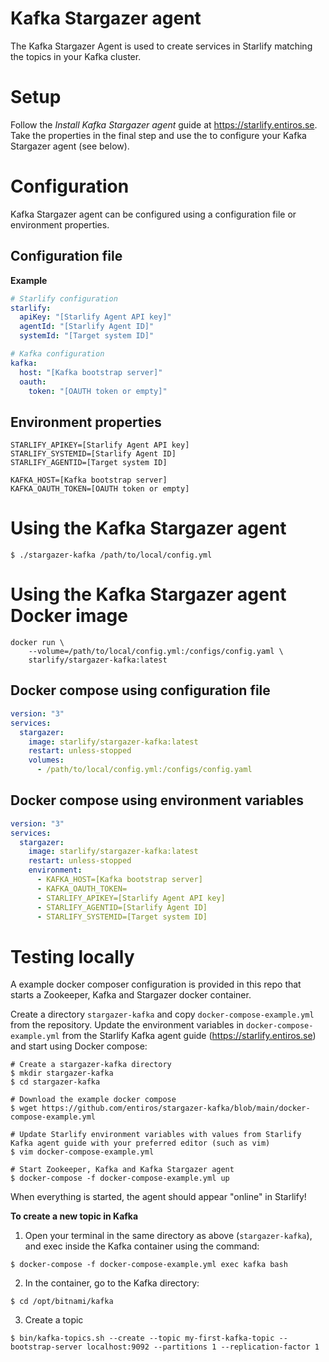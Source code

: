 # Kafka Stargazer agent

The Kafka Stargazer Agent is used to create services in Starlify matching the topics in your Kafka cluster.

# Setup

Follow the _Install Kafka Stargazer agent_ guide at https://starlify.entiros.se. Take the properties in the final step and use the to configure your Kafka Stargazer agent (see below).

# Configuration

Kafka Stargazer agent can be configured using a configuration file or environment properties.

## Configuration file
**Example**
```yaml
# Starlify configuration
starlify:
  apiKey: "[Starlify Agent API key]"
  agentId: "[Starlify Agent ID]"
  systemId: "[Target system ID]"

# Kafka configuration
kafka:
  host: "[Kafka bootstrap server]"
  oauth:
    token: "[OAUTH token or empty]"
```

## Environment properties

```
STARLIFY_APIKEY=[Starlify Agent API key]
STARLIFY_SYSTEMID=[Starlify Agent ID]
STARLIFY_AGENTID=[Target system ID]

KAFKA_HOST=[Kafka bootstrap server]
KAFKA_OAUTH_TOKEN=[OAUTH token or empty]
```

# Using the Kafka Stargazer agent 
```shell script
$ ./stargazer-kafka /path/to/local/config.yml
```

# Using the Kafka Stargazer agent Docker image

```shell script
docker run \
    --volume=/path/to/local/config.yml:/configs/config.yaml \
    starlify/stargazer-kafka:latest
```

## Docker compose using configuration file
```yaml
version: "3"
services:
  stargazer:
    image: starlify/stargazer-kafka:latest
    restart: unless-stopped
    volumes:
      - /path/to/local/config.yml:/configs/config.yaml
```

## Docker compose using environment variables
```yaml
version: "3"
services:
  stargazer:
    image: starlify/stargazer-kafka:latest
    restart: unless-stopped
    environment:
      - KAFKA_HOST=[Kafka bootstrap server]
      - KAFKA_OAUTH_TOKEN=
      - STARLIFY_APIKEY=[Starlify Agent API key]
      - STARLIFY_AGENTID=[Starlify Agent ID]
      - STARLIFY_SYSTEMID=[Target system ID]
```

# Testing locally

A example docker composer configuration is provided in this repo that starts a Zookeeper, Kafka and Stargazer docker container.

Create a directory `stargazer-kafka` and copy `docker-compose-example.yml` from the repository.
Update the environment variables in `docker-compose-example.yml` from the Starlify Kafka agent guide (https://starlify.entiros.se) and start using Docker compose:
```shell script
# Create a stargazer-kafka directory
$ mkdir stargazer-kafka
$ cd stargazer-kafka

# Download the example docker compose
$ wget https://github.com/entiros/stargazer-kafka/blob/main/docker-compose-example.yml

# Update Starlify environment variables with values from Starlify Kafka agent guide with your preferred editor (such as vim)
$ vim docker-compose-example.yml

# Start Zookeeper, Kafka and Kafka Stargazer agent
$ docker-compose -f docker-compose-example.yml up
```

When everything is started, the agent should appear "online" in Starlify!

**To create a new topic in Kafka**

1. Open your terminal in the same directory as above (`stargazer-kafka`), and exec inside the Kafka container using the command:
```shell script
$ docker-compose -f docker-compose-example.yml exec kafka bash
```

2. In the container, go to the Kafka directory:
```shell script
$ cd /opt/bitnami/kafka
```

3. Create a topic
```shell script
$ bin/kafka-topics.sh --create --topic my-first-kafka-topic --bootstrap-server localhost:9092 --partitions 1 --replication-factor 1
```